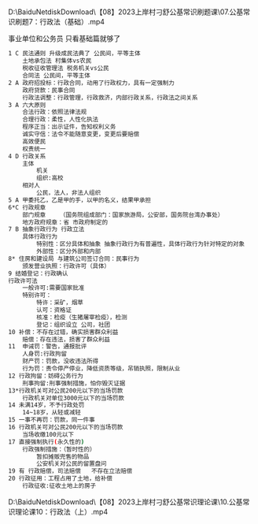 

## 

D:\BaiduNetdiskDownload\【08】2023上岸村刁舒公基常识刷题课\07.公基常识刷题7：行政法（基础）.mp4

事业单位和公务员 只看基础篇就够了

```sh
1 C 民法通则 升级成民法典了 公民间，平等主体
	土地承包法 村集体vs农民
	税收征收管理法 税务机关vs公民
	合同法 公民间，平等主体
2 A 政府招投标：行政合同，动用了行政权力，具有一定强制力
	政府贷款：民事合同
	行政法调整：行政管理，行政救济，内部行政关系，行政法之间关系
3 A 六大原则
	合法行政：依照法律法规
	合理行政：柔性，人性化执法
	程序正当：出示证件，告知权利义务
	诚实守信：法令不能随意变更，变更后要赔偿
	高效便民
	权责统一
4 D 行政关系
	主体
		机关
		组织:高校
	相对人
		公民，法人，非法人组织
5 A 甲委托乙，乙是甲的手，以甲的名义，结果甲承担
6*C 行政规章
	部门规章	（国务院组成部门：国家旅游局，公安部，国务院台湾办事处）
	地方政府规章：省 市政府制定的
7 B 抽象行政行为 行政立法
	具体行政行为 
		特别性：区分具体和抽象 抽象行政行为有普遍性，具体行政行为针对特定的对象
		外部性：区分外部和内部
8* 住房和建设局 与建筑公司签订合同：民事行为
	颁发营业执照：行政许可（具体）
9 结婚登记：行政确认
行政许可法
	一般许可:需要国家批准
	特别许可：
		特许：采矿，烟草 
		认可：资格证
		核准：检疫（生猪屠宰检疫），检测
		登记：组织设立 公司，社团
10 补偿：不存在过错，确实损害群众利益
	赔偿：存在违法，损害了群众利益
11  申诫罚：警告，通报批评
	人身罚:行政拘留
	财产罚：罚款，没收违法所得
	行为罚：责令停产停业，降低资质等级，吊销执照，限制从业
12 行政拘留：妨碍公务行为
	刑事拘留:刑事强制措施，怕你毁灭证据
13*行政机关可对公民200元以下的当场罚款
	行政机关对单位3000元以下的当场罚款
14 未满14岁，不予行政处罚
	14~18岁，从轻或减轻
15 一事不再罚：罚款，同一件事
16 行政机关可对公民200元以下的当场罚款
	当场收缴100元以下
17 直接强制执行(永久性的)
	行政强制措施：（暂时性的）
        暂扣摊贩兜售的物品
        公安机关对公民的留置盘问
19 有 行政赔偿，司法赔偿   不存在立法赔偿
20 行政征用：工程占用了土地，给补偿
	行政征收:征收土地上的房子
```







D:\BaiduNetdiskDownload\【08】2023上岸村刁舒公基常识理论课\10.公基常识理论课10：行政法（上）.mp4
